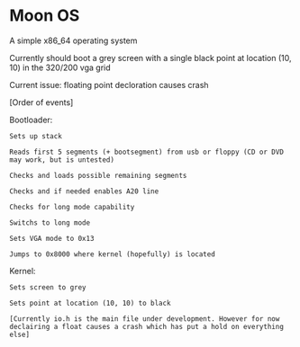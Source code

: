 # Moon OS
A simple x86_64 operating system

Currently should boot a grey screen with a single black point at location (10, 10) in the 320/200 vga grid

Current issue: floating point decloration causes crash

[Order of events]

  Bootloader:
  
    Sets up stack
    
    Reads first 5 segments (+ bootsegment) from usb or floppy (CD or DVD may work, but is untested)
    
    Checks and loads possible remaining segments
    
    Checks and if needed enables A20 line
    
    Checks for long mode capability
    
    Switchs to long mode
    
    Sets VGA mode to 0x13
    
    Jumps to 0x8000 where kernel (hopefully) is located
    
  Kernel:
  
    Sets screen to grey
    
    Sets point at location (10, 10) to black
    
    [Currently io.h is the main file under development. However for now declairing a float causes a crash which has put a hold on everything else]
